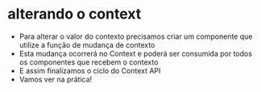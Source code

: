 # alterando o context
- Para alterar o valor do contexto precisamos criar um componente que utilize a função de mudança de contexto
- Esta mudança ocorrerá no Context e poderá ser consumida por todos os componentes que recebem o contexto
- E assim finalizamos o ciclo do Context API
- Vamos ver na prática!